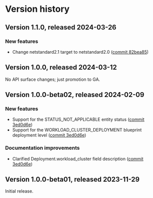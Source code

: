 # Version history

## Version 1.1.0, released 2024-03-26

### New features

- Change netstandard2.1 target to netstandard2.0 ([commit 82bea85](https://github.com/googleapis/google-cloud-dotnet/commit/82bea850661975b9750ac30753528cc9d2e05240))

## Version 1.0.0, released 2024-03-12

No API surface changes; just promotion to GA.

## Version 1.0.0-beta02, released 2024-02-09

### New features

- Support for the STATUS_NOT_APPLICABLE entity status ([commit 3ed0d6e](https://github.com/googleapis/google-cloud-dotnet/commit/3ed0d6e2ca08efaccda007c0b7de3cdf0cf7cde0))
- Support for the WORKLOAD_CLUSTER_DEPLOYMENT blueprint deployment level ([commit 3ed0d6e](https://github.com/googleapis/google-cloud-dotnet/commit/3ed0d6e2ca08efaccda007c0b7de3cdf0cf7cde0))

### Documentation improvements

- Clarified Deployment.workload_cluster field description ([commit 3ed0d6e](https://github.com/googleapis/google-cloud-dotnet/commit/3ed0d6e2ca08efaccda007c0b7de3cdf0cf7cde0))
## Version 1.0.0-beta01, released 2023-11-29

Initial release.
